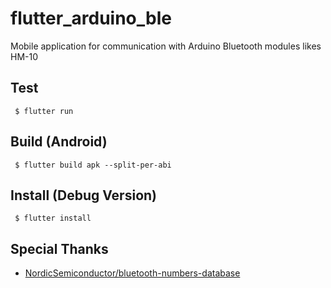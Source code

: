# flutter_arduino_ble
Mobile application for communication with Arduino Bluetooth modules likes HM-10

## Test
```
 $ flutter run
```

## Build (Android)
```
 $ flutter build apk --split-per-abi
```

## Install (Debug Version)
```
 $ flutter install
```

## Special Thanks
- [NordicSemiconductor/bluetooth-numbers-database](https://github.com/NordicSemiconductor/bluetooth-numbers-database)
